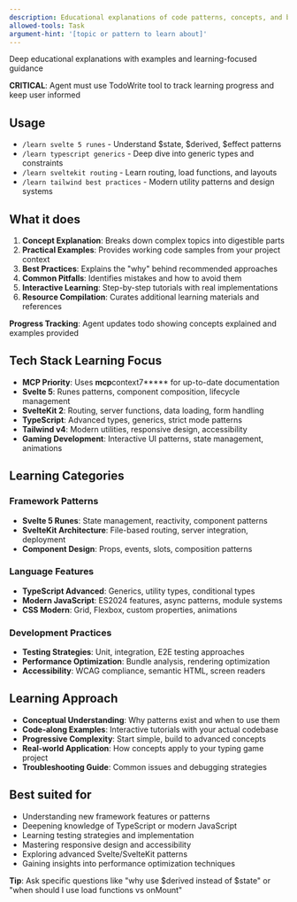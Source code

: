 ```yaml
---
description: Educational explanations of code patterns, concepts, and best practices
allowed-tools: Task
argument-hint: '[topic or pattern to learn about]'
---
```


Deep educational explanations with examples and learning-focused guidance

**CRITICAL**: Agent must use TodoWrite tool to track learning progress and keep user informed

## Usage

- `/learn svelte 5 runes` - Understand $state, $derived, $effect patterns
- `/learn typescript generics` - Deep dive into generic types and constraints
- `/learn sveltekit routing` - Learn routing, load functions, and layouts
- `/learn tailwind best practices` - Modern utility patterns and design systems

## What it does

1. **Concept Explanation**: Breaks down complex topics into digestible parts
2. **Practical Examples**: Provides working code samples from your project context
3. **Best Practices**: Explains the "why" behind recommended approaches
4. **Common Pitfalls**: Identifies mistakes and how to avoid them
5. **Interactive Learning**: Step-by-step tutorials with real implementations
6. **Resource Compilation**: Curates additional learning materials and references

**Progress Tracking**: Agent updates todo showing concepts explained and examples provided

## Tech Stack Learning Focus

- **MCP Priority**: Uses **mcp**context7**\*** for up-to-date documentation
- **Svelte 5**: Runes patterns, component composition, lifecycle management
- **SvelteKit 2**: Routing, server functions, data loading, form handling
- **TypeScript**: Advanced types, generics, strict mode patterns
- **Tailwind v4**: Modern utilities, responsive design, accessibility
- **Gaming Development**: Interactive UI patterns, state management, animations

## Learning Categories

### Framework Patterns

- **Svelte 5 Runes**: State management, reactivity, component patterns
- **SvelteKit Architecture**: File-based routing, server integration, deployment
- **Component Design**: Props, events, slots, composition patterns

### Language Features

- **TypeScript Advanced**: Generics, utility types, conditional types
- **Modern JavaScript**: ES2024 features, async patterns, module systems
- **CSS Modern**: Grid, Flexbox, custom properties, animations

### Development Practices

- **Testing Strategies**: Unit, integration, E2E testing approaches
- **Performance Optimization**: Bundle analysis, rendering optimization
- **Accessibility**: WCAG compliance, semantic HTML, screen readers

## Learning Approach

- **Conceptual Understanding**: Why patterns exist and when to use them
- **Code-along Examples**: Interactive tutorials with your actual codebase
- **Progressive Complexity**: Start simple, build to advanced concepts
- **Real-world Application**: How concepts apply to your typing game project
- **Troubleshooting Guide**: Common issues and debugging strategies

## Best suited for

- Understanding new framework features or patterns
- Deepening knowledge of TypeScript or modern JavaScript
- Learning testing strategies and implementation
- Mastering responsive design and accessibility
- Exploring advanced Svelte/SvelteKit patterns
- Gaining insights into performance optimization techniques

**Tip**: Ask specific questions like "why use $derived instead of $state" or "when should I use load functions vs onMount"
